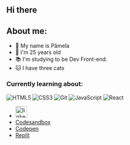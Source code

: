 ## Hi there 

## About me:
  - 🌱 My name is Pâmela
  - 🌙 I'm 25 years old
  - 📚 I'm studying to be Dev Front-end.
  - 🐱 I have three cats

### Currently learning about:
  <img alt="HTML5" src="https://img.shields.io/badge/html5%20-%23E34F26.svg?&style=for-the-badge&logo=html5&logoColor=white"/> <img alt="CSS3" src="https://img.shields.io/badge/css3%20-%231572B6.svg?&style=for-the-badge&logo=css3&logoColor=white"/> <img alt="Git" src="https://img.shields.io/badge/git%20-%23F05033.svg?&style=for-the-badge&logo=git&logoColor=white"/> <img alt="JavaScript" src="https://img.shields.io/badge/javascript%20-%23323330.svg?&style=for-the-badge&logo=javascript&logoColor=%23F7DF1E"/> <img alt="React" src="https://img.shields.io/badge/react%20-%2320232a.svg?&style=for-the-badge&logo=react&logoColor=%2361DAFB"/>


- [<img src='https://cdn.jsdelivr.net/npm/simple-icons@3.0.1/icons/linkedin.svg' alt='linkedin' height='30'>](https://www.linkedin.com/in/p%C3%A2mela-santos-4984b8183/)
- [Codesandbox](https://codesandbox.io/u/painttw07)
- [Codepen](https://codepen.io/painttw07)
- [Replit](https://replit.com/@painttw07)

